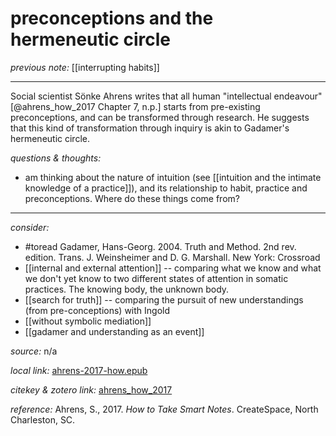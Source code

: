 # preconceptions and the hermeneutic circle

_previous note:_  [[interrupting habits]]

---

Social scientist Sönke Ahrens writes that all human "intellectual endeavour"[@ahrens_how_2017 Chapter 7, n.p.] starts from pre-existing preconceptions, and can be transformed through research. He suggests that this kind of transformation through inquiry is akin to Gadamer's hermeneutic circle.

_questions & thoughts:_

- am thinking about the nature of intuition (see [[intuition and the intimate knowledge of a practice]]), and its relationship to habit, practice and preconceptions. Where do these things come from?

--- 

_consider:_ 

- #toread Gadamer, Hans-Georg. 2004. Truth and Method. 2nd rev. edition. Trans. J. Weinsheimer and D. G. Marshall. New York: Crossroad
- [[internal and external attention]] -- comparing what we know and what we don't yet know to two different states of attention in somatic practices. The knowing body, the unknown body.
- [[search for truth]] -- comparing the pursuit of new understandings (from pre-conceptions) with Ingold
- [[without symbolic mediation]]
- [[gadamer and understanding as an event]]


_source:_  n/a

_local link:_ [ahrens-2017-how.epub](hook://file/lRSdYh2RT?p=RHJvcGJveC9iaWJsaW9ncmFwaHkgcGRmcw==&n=ahrens-2017-how.epub)

_citekey & zotero link:_ [ahrens_how_2017](zotero://select/items/1_RFS2KGG9)

_reference:_ Ahrens, S., 2017. _How to Take Smart Notes_. CreateSpace, North Charleston, SC.